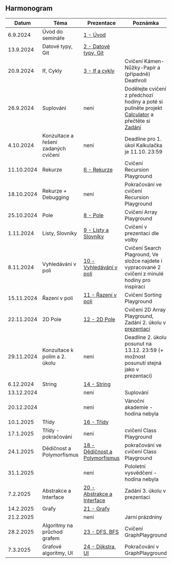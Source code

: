 ## Harmonogram
| Datum | Téma | Prezentace | Poznámka |
| --- | --- | --- | --- |
| 6.9.2024 | Úvod do semináře | [1 - Úvod](https://github.com/Yeenya/Gymvod/blob/main/2024-2025/Oktavy/Okt%C3%A1vy%201.%20-%206.9.2024.pdf) |  |
| 13.9.2024 | Datové typy, Git | [2 - Datové typy, Git](https://github.com/Yeenya/Gymvod/blob/main/2024-2025/Oktavy/Okt%C3%A1vy%202.%20-%2013.9.2024.pdf) |  |
| 20.9.2024 | If, Cykly | [3 - If a cykly](https://github.com/Yeenya/Gymvod/blob/main/2024-2025/Oktavy/3.%20-%2020.9.2024/Okt%C3%A1vy%203.%20-%2020.9.2024.pdf) | Cvičení Kámen-Nůžky-Papír a (případně) Deathroll |
| 26.9.2024 | Suplování | není | Dodělejte cvičení z předchozí hodiny a poté si pullněte projekt [Calculator](https://github.com/Yeenya/Gymvod/tree/main/2024-2025/Oktavy/4.%20-%2027.9.2024/Calculator/Calculator) a přečtěte si [Zadání](https://github.com/Yeenya/Gymvod/blob/main/2024-2025/Oktavy/4.%20-%2027.9.2024/Zad%C3%A1n%C3%AD%201.%20%C3%BAkolu.pdf) |
| 4.10.2024 | Konzultace a řešení zadaných cvičení | není | Deadline pro 1. úkol Kalkulačka je 11.10. 23:59 |
| 11.10.2024 | Rekurze | [6 - Rekurze](https://github.com/Yeenya/Gymvod/blob/main/2024-2025/Oktavy/6%20-%2011.10.2024/Okt%C3%A1vy%206.%20-%2011.10.2024.pdf) | Cvičení Recursion Playground |
| 18.10.2024 | Rekurze + Debugging | není | Pokračování ve cvičení Recursion Playground |
| 25.10.2024 | Pole | [8 - Pole](https://github.com/Yeenya/Gymvod/blob/main/2024-2025/Oktavy/8%20-%2025.10.2024/Okt%C3%A1vy%208.%20-%2025.10.2024.pdf) | Cvičení Array Playground |
| 1.11.2024 | Listy, Slovníky | [9 - Listy a Slovníky](https://github.com/Yeenya/Gymvod/blob/main/2024-2025/Oktavy/Okt%C3%A1vy%209.%20-%201.11.2024.pdf) | Cvičení v prezentaci dle volby |
| 8.11.2024 | Vyhledávání v poli | [10 - Vyhledávání v poli](https://github.com/Yeenya/Gymvod/blob/main/2024-2025/Oktavy/10%20-%208.11.2024/Okt%C3%A1vy%2010.%20-%208.11.2024.pdf) | Cvičení Search Plaground, Ve složce najdete i vypracované 2 cvičení z minulé hodiny pro inspiraci |
| 15.11.2024 | Řazení v poli | [11 - Řazení v poli](https://github.com/Yeenya/Gymvod/blob/main/2024-2025/Oktavy/11%20-%2015.11.2024/Okt%C3%A1vy%2011.%20-%2015.11.2024.pdf) | Cvičení Sorting Playground |
| 22.11.2024 | 2D Pole | [12 - 2D Pole](https://github.com/Yeenya/Gymvod/blob/main/2024-2025/Oktavy/12%20-%2022.11.2024/Okt%C3%A1vy%2012.%20-%2022.11.2024.pdf) | Cvičení 2D Array Playground, Zadání 2. úkolu v [prezentaci](https://github.com/Yeenya/Gymvod/blob/main/2024-2025/Oktavy/12%20-%2022.11.2024/Okt%C3%A1vy%2012.%20-%2022.11.2024.pdf) |
| 29.11.2024 | Konzultace k polím a 2. úkolu | není | Deadline 2. úkolu posunut na 13.12. 23:59 (+ možnost posunutí stejná jako v prezentaci) |
| 6.12.2024 | String | [14 - String](https://github.com/Yeenya/Gymvod/blob/main/2024-2025/Oktavy/Okt%C3%A1vy%2014.%20-%206.12.2024.pdf) |  |
| 13.12.2024 |  | není | Suplování |
| 20.12.2024 |  | není | Vánoční akademie - hodina nebyla |
| 10.1.2025 | Třídy | [16 - Třídy](https://github.com/Yeenya/Gymvod/blob/main/2024-2025/Oktavy/Okt%C3%A1vy%2016.%20-%2010.1.2025.pdf) |  |
| 17.1.2025 | Třídy - pokračování | není | cvičení Class Playground |
| 24.1.2025 | Dědičnost a Polymorfismus | [18 - Dědičnost a Polymorfismus](https://github.com/Yeenya/Gymvod/blob/main/2024-2025/Oktavy/Okt%C3%A1vy%2018.%20-%2024.1.2025.pdf) | pokračování ve cvičení Class Playground |
| 31.1.2025 |  | není | Pololetní vysvědčení - hodina nebyla |
| 7.2.2025 | Abstrakce a Interface | [20 - Abstrakce a Interface](https://github.com/Yeenya/Gymvod/blob/main/2024-2025/Oktavy/Okt%C3%A1vy%2020.%20-%207.2.2025.pdf) | Zadání 3. úkolu v prezentaci |
| 14.2.2025 | Grafy | [21 - Grafy](https://github.com/Yeenya/Gymvod/blob/main/2024-2025/Oktavy/Okt%C3%A1vy%2021.%20-%2014.2.2025.pdf) |  |
| 21.2.2025 |  | není | Jarní prázdniny |
| 28.2.2025 | Algoritmy na průchod grafem | [23 - DFS, BFS](https://github.com/Yeenya/Gymvod/blob/main/2024-2025/Oktavy/23%20-%2028.2.2025/Okt%C3%A1vy%2023.%20-%2028.2.2025.pdf) | Cvičení GraphPlayground |
| 7.3.2025 | Grafové algoritmy, UI | [24 - Dijkstra, UI](https://github.com/Yeenya/Gymvod/blob/main/2024-2025/Oktavy/Okt%C3%A1vy%2024.%20-%207.3.2025.pdf) | Pokračování v GraphPlayground |
